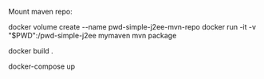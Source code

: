 Mount maven repo:

docker volume create --name pwd-simple-j2ee-mvn-repo
docker run -it -v "$PWD":/pwd-simple-j2ee mymaven mvn package

docker build .

docker-compose up